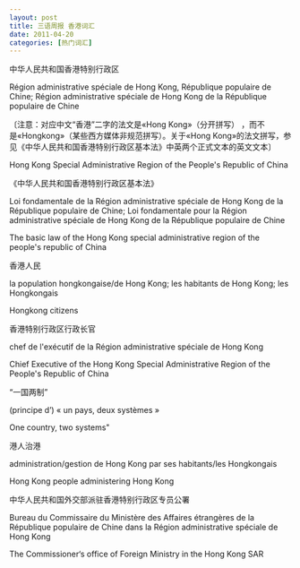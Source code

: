 ```yaml
---
layout: post
title: 三语周报 香港词汇
date: 2011-04-20
categories: [热门词汇]  
---
```


中华人民共和国香港特别行政区

Région administrative spéciale de Hong Kong, République populaire de Chine; Région administrative spéciale de Hong Kong de la République populaire de Chine

〔注意：对应中文“香港”二字的法文是«Hong Kong»（分开拼写） ，而不是«Hongkong»（某些西方媒体非规范拼写）。关于«Hong Kong»的法文拼写，参见《中华人民共和国香港特别行政区基本法》中英两个正式文本的英文文本〕

Hong Kong Special Administrative Region of the People's Republic of China



《中华人民共和国香港特别行政区基本法》

Loi fondamentale de la Région administrative spéciale de Hong Kong de la République populaire de Chine; Loi fondamentale pour la Région administrative spéciale de Hong Kong de la République populaire de Chine

The basic law of the Hong Kong special administrative region of the people's republic of China

香港人民

la population hongkongaise/de Hong Kong; les habitants de Hong Kong; les Hongkongais

Hongkong citizens



香港特别行政区行政长官

chef de l'exécutif de la Région administrative spéciale de Hong Kong

Chief Executive of the Hong Kong Special Administrative Region of the People's Republic of China





“一国两制”

(principe d’) « un pays, deux systèmes »

One country, two systems"



港人治港

administration/gestion de Hong Kong par ses habitants/les Hongkongais

Hong Kong people administering Hong Kong



中华人民共和国外交部派驻香港特别行政区专员公署

Bureau du Commissaire du Ministère des Affaires étrangères de la République populaire de Chine dans la Région administrative spéciale de Hong Kong

The Commissioner‘s office of Foreign Ministry in the Hong Kong SAR



